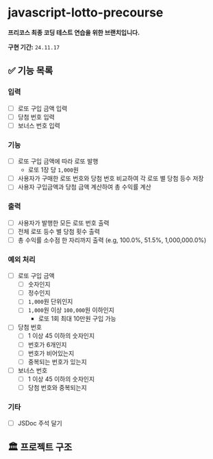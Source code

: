 # javascript-lotto-precourse

**프리코스 최종 코딩 테스트 연습을 위한 브랜치입니다.**

**구현 기간:** `24.11.17`

## ✅ 기능 목록

### 입력

  - [ ] 로또 구입 금액 입력
  - [ ] 당첨 번호 입력
  - [ ] 보너스 번호 입력

### 기능

  - [ ] 로또 구입 금액에 따라 로또 발행
    - 로또 1장 당 `1,000`원
  - [ ] 사용자가 구매한 로또 번호와 당첨 번호 비교하여 각 로또 별 당첨 등수 저장
  - [ ] 사용자 구입금액과 당첨 금액 계산하여 총 수익률 계산

### 출력

  - [ ] 사용자가 발행한 모든 로또 번호 출력
  - [ ] 전체 로또 등수 별 당첨 횟수 출력
  - [ ] 총 수익률 소수점 한 자리까지 출력 (e.g, 100.0%, 51.5%, 1,000,000.0%)

### 예외 처리

  - [ ] 로또 구입 금액
    - [ ] 숫자인지
    - [ ] 정수인지
    - [ ] `1,000`원 단위인지
    - [ ] `1,000`원 이상 `100,000`원 이하인지
      - 로또 1회 최대 10만원 구입 가능

  - [ ] 당첨 번호
    - [ ] 1 이상 45 이하의 숫자인지
    - [ ] 번호가 6개인지
    - [ ] 번호가 비어있는지
    - [ ] 중복되는 번호가 있는지

  - [ ] 보너스 번호
    - [ ] 1 이상 45 이하의 숫자인지
    - [ ] 당첨 번호와 중복되는지

### 기타

  - [ ] JSDoc 주석 달기


## 🏛️ 프로젝트 구조
```
```
